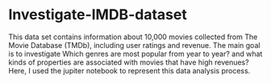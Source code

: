 # Investigate-IMDB-dataset
This data set contains information about 10,000 movies collected from The Movie Database (TMDb), including user ratings and revenue.
The main goal is to investigate Which genres are most popular from year to year? and what kinds of properties are associated with movies that have high revenues?
Here, I used the jupiter notebook to represent this data analysis process.
